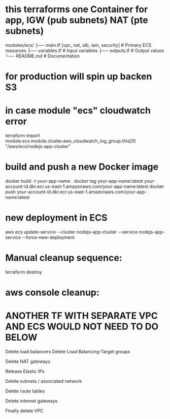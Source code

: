 # this terraforms one Container for app, IGW (pub subnets) NAT (pte subnets) 
modules/ecs/
├── main.tf [vpc, nat, alb, iam, security] # Primary ECS resources
├── variables.tf     # Input variables
├── outputs.tf       # Output values
└── README.md        # Documentation

# for production will spin up backen S3

# in case module "ecs" cloudwatch error
terraform import module.ecs.module.cluster.aws_cloudwatch_log_group.this[0] "/aws/ecs/nodejs-app-cluster"

# build and push a new Docker image
docker build -t your-app-name .
docker tag your-app-name:latest your-account-id.dkr.ecr.us-east-1.amazonaws.com/your-app-name:latest
docker push your-account-id.dkr.ecr.us-east-1.amazonaws.com/your-app-name:latest

# new deployment in ECS
aws ecs update-service --cluster nodejs-app-cluster --service nodejs-app-service --force-new-deployment

# Manual cleanup sequence:
terraform destroy

# aws console cleanup:  
# ANOTHER TF WITH SEPARATE VPC AND ECS WOULD NOT NEED TO DO BELOW
Delete load balancers
Delete Load Balancing-Target groups

Delete NAT gateways

Release Elastic IPs

Delete subnets / associated network

Delete route tables

Delete internet gateways

Finally delete VPC
